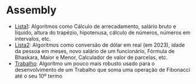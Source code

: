 # Assembly

- [Lista1](./Lista1): Algorítmos como Cálculo de arrecadamento, salário bruto e líquido, altura do trapézio, hipotenusa, cálculo de números, números em intervalos, etc.
- [Lista2](./Lista2): Algorítmos como conversão de dólar em real (em 2023), idade da pessoa em meses, novo salário de um funcionário, Fórmula de Bhaskara, Maior e Menor, Calculador de valor de parcelas, etc.
- [Trabalho](./TrabalhoAOC.s): Algorítmo um pouco mais robusto usado para o desenvolvimento de um Trabalho que soma uma operação de Fibonacci até o seu 10º termo